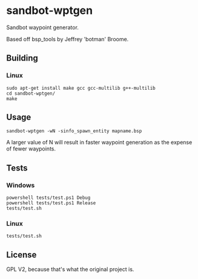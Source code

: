 sandbot-wptgen
==============

Sandbot waypoint generator.

Based off bsp_tools by Jeffrey 'botman' Broome.


Building
--------

### Linux

```
sudo apt-get install make gcc gcc-multilib g++-multilib
cd sandbot-wptgen/
make
```

Usage
-----

```
sandbot-wptgen -wN -sinfo_spawn_entity mapname.bsp
```

A larger value of N will result in faster waypoint generation as the expense of fewer waypoints.


Tests
-----

### Windows
```
powershell tests/test.ps1 Debug
powershell tests/test.ps1 Release
tests/test.sh
```

### Linux
```
tests/test.sh
```


License
-------

GPL V2, because that's what the original project is.
